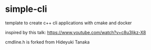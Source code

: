 # simple-cli
template to create c++ cli applications with cmake and docker

 inspired by this talk: https://www.youtube.com/watch?v=c8u3Ijkz-X8

cmdline.h is forked from Hideyuki Tanaka


